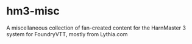 # hm3-misc
A miscellaneous collection of fan-created content for the HarnMaster 3 system for FoundryVTT, mostly from Lythia.com
